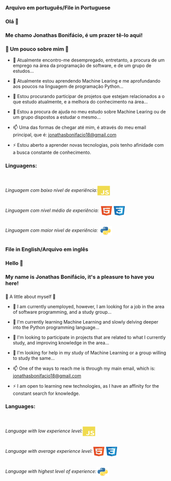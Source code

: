 ### Arquivo em português/File in Portuguese 

### Olá 👋
### Me chamo Jonathas Bonifácio, é um prazer tê-lo aqui!

### 💬 Um pouco sobre mim 💬

- 🔭 Atualmente encontro-me desempregado, entretanto, a procura de um emprego na área da programação de software, e de um grupo de estudos...

- 🌱 Atualmente estou aprendendo Machine Learing e me aprofundando aos poucos na linguagem de programação Python...

- 👯 Estou procurando participar de projetos que estejam relacionados a o que estudo atualmente, e a melhora do conhecimento na área...

- 🤔 Estou a procura de ajuda no meu estudo sobre Machine Learing ou de um grupo dispostos a estudar o mesmo...

- 📫 Uma das formas de chegar até mim, é através do meu email principal, que é: jonathasbonifacio18@gmail.com

- ⚡ Estou aberto a aprender novas tecnologias, pois tenho afinidade com a busca constante de conhecimento.

### Linguagens:
<div><style="display: inline_block"><br>
  <h6>Linguagem com baixo nível de experiência:<img align="center" alt="mrNS1S-Js" height="30" width="40" src="https://raw.githubusercontent.com/devicons/devicon/master/icons/javascript/javascript-plain.svg"><h6/>
  <h6>Linguagem com nível médio de experiência: 
    <img align="center" alt="mrNS1S-HTML5" height="30" width="40" src="https://raw.githubusercontent.com/devicons/devicon/master/icons/html5/html5-original.svg"><img align="center"mrNS1S-CSS3" height="30" width="40" src="https://raw.githubusercontent.com/devicons/devicon/master/icons/css3/css3-original.svg">
 <h6>Linguagem com maior nível de experiência:
   <img align="center" alt="mrNS1S-Python" height="30" width="40" src="https://raw.githubusercontent.com/devicons/devicon/master/icons/python/python-original.svg"><h6/>
   </div>

### File in English/Arquivo em inglês

### Hello 👋

### My name is Jonathas Bonifácio, it's a pleasure to have you here!

###

💬 A little about myself 💬

- 🔭 I am currently unemployed, however, I am looking for a job in the area of software programming, and a study group...

- 🌱 I'm currently learning Machine Learning and slowly delving deeper into the Python programming language...

- 👯 I'm looking to participate in projects that are related to what I currently study, and improving knowledge in the area...

- 🤔 I'm looking for help in my study of Machine Learning or a group willing to study the same...

- 📫 One of the ways to reach me is through my main email, which is: jonathasbonifacio18@gmail.com

- ⚡ I am open to learning new technologies, as I have an affinity for the constant search for knowledge.

### Languages:
<div><style="display: inline_block"><br>
<h6>Language with low experience level:<img align="center" alt="mrNS1S-Js" height="30" width="40" src="https://raw.githubusercontent.com/devicons/devicon/master/icons/javascript/javascript-plain.svg"></h6>
<h6>Language with average experience level:<img align="center" alt="mrNS1S-HTML5" height="30" width="40" src="https://raw.githubusercontent.com/devicons/devicon/master/icons/html5/html5-original.svg"><img align="center"mrNS1S-CSS3" height="30" width="40" src="https://raw.githubusercontent.com/devicons/devicon/master/icons/css3/css3-original.svg"></h6>

<h6>Language with highest level of experience:<img align="center" alt="mrNS1S-Python" height="30" width="40" src="https://raw.githubusercontent.com/devicons/devicon/master/icons/python/python-original.svg"></h6>
   </div>